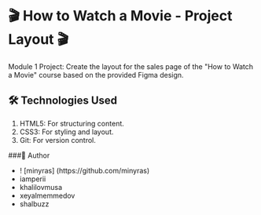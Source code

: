 # 🎬 How to Watch a Movie - Project Layout 🎬
Module 1 Project: Create the layout for the sales page of the "How to Watch a Movie" course based on the provided Figma design.

## 🛠️ Technologies Used
<ol> 
<li>
HTML5: For structuring content.
</li>
<li>
CSS3: For styling and layout.
</li>
<li>
Git: For version control.
</li>
</ol>
###👤 Author
<ul>
  <li>! [minyras] (https://github.com/minyras) </li>
  <li>iamperii</li>
  <li>khalilovmusa</li>
  <li>xeyalmemmedov</li>
  <li>shalbuzz</li>
</ul>
